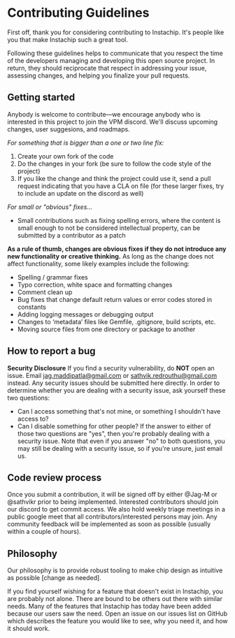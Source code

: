 # Contributing Guidelines

First off, thank you for considering contributing to Instachip. It's people like you that make Instachip such a great tool.

Following these guidelines helps to communicate that you respect the time of the developers managing and developing this open source project. In return, they should reciprocate that respect in addressing your issue, assessing changes, and helping you finalize your pull requests.

## Getting started
Anybody is welcome to contribute—we encourage anybody who is interested in this project to join the VPM discord. We'll discuss upcoming changes, user suggesions, and roadmaps.

_For something that is bigger than a one or two line fix:_
1. Create your own fork of the code
2. Do the changes in your fork (be sure to follow the code style of the project)
3. If you like the change and think the project could use it, send a pull request indicating that you have a CLA on file (for these larger fixes, try to include an update on the discord as well)

_For small or "obvious" fixes..._
* Small contributions such as fixing spelling errors, where the content is small enough to not be considered intellectual property, can be submitted by a contributor as a patch

**As a rule of thumb, changes are obvious fixes if they do not introduce any new functionality or creative thinking.** As long as the change does not affect functionality, some likely examples include the following:
- Spelling / grammar fixes
- Typo correction, white space and formatting changes
- Comment clean up
- Bug fixes that change default return values or error codes stored in constants
- Adding logging messages or debugging output
- Changes to ‘metadata’ files like Gemfile, .gitignore, build scripts, etc.
- Moving source files from one directory or package to another

## How to report a bug
**Security Disclosure**
If you find a security vulnerability, do **NOT** open an issue. Email jag.maddipatla@gmail.com or sathvik.redrouthu@gmail.com instead. Any security issues should be submitted here directly.
In order to determine whether you are dealing with a security issue, ask yourself these two questions:
* Can I access something that's not mine, or something I shouldn't have access to?
* Can I disable something for other people?
If the answer to either of those two questions are "yes", then you're probably dealing with a security issue. Note that even if you answer "no" to both questions, you may still be dealing with a security issue, so if you're unsure, just email us.

## Code review process
Once you submit a contribution, it will be signed off by either @Jag-M or @sathvikr prior to being implemented. Interested contributors should join our discord to get commit access.
We also hold weekly triage meetings in a public google meet that all contributors/interested persons may join. Any community feedback will be implemented as soon as possible (usually within a couple of hours).

## Philosophy
Our philosophy is to provide robust tooling to make chip design as intuitive as possible [change as needed].

If you find yourself wishing for a feature that doesn't exist in Instachip, you are probably not alone. There are bound to be others out there with similar needs. Many of the features that Instachip has today have been added because our users saw the need. Open an issue on our issues list on GitHub which describes the feature you would like to see, why you need it, and how it should work.
